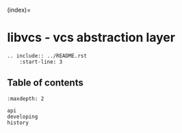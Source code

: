 (index)=

# libvcs - vcs abstraction layer

```{eval-rst}
.. include:: ../README.rst
    :start-line: 3
```

## Table of contents

```{toctree}
:maxdepth: 2

api
developing
history

```



